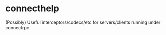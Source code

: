 # connecthelp
(Possibly) Useful interceptors/codecs/etc for servers/clients running under connectrpc
